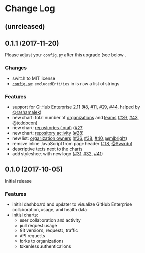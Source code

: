 # Change Log

## (unreleased)

## 0.1.1 (2017-11-20)

Please adjust your `config.py` after this upgrade (see below).

### Changes

- switch to MIT license
- [`config.py`](https://github.com/Autodesk/hubble/blob/master/updater/config.py.example): `excludedEntities` in is now a list of strings

### Features

- support for GitHub Enterprise 2.11 ([#8](https://github.com/Autodesk/hubble/issues/8), [#11](https://github.com/Autodesk/hubble/issues/11), [#29](https://github.com/Autodesk/hubble/issues/29), [#44](https://github.com/Autodesk/hubble/issues/44), helped by [@rashamalek](https://github.com/rashamalek))
- new chart: total number of [organizations](https://autodesk.github.io/hubble/orgs-total) and [teams](https://autodesk.github.io/hubble/teams-total) ([#39](https://github.com/Autodesk/hubble/issues/39), [#43](https://github.com/Autodesk/hubble/issues/43), [@toddocon](https://github.com/toddocon))
- new chart: [repositories (total)](https://autodesk.github.io/hubble/repos-total) ([#27](https://github.com/Autodesk/hubble/issues/27))
- new chart: [repository activity](https://autodesk.github.io/hubble/repos-activity) ([#28](https://github.com/Autodesk/hubble/issues/28))
- new list: [organization owners](https://autodesk.github.io/hubble/org-owners) ([#36](https://github.com/Autodesk/hubble/issues/36), [#38](https://github.com/Autodesk/hubble/issues/38), [#40](https://github.com/Autodesk/hubble/issues/40), [@mlbright](https://github.com/mlbright))
- remove inline JavaScript from page header ([#18](https://github.com/Autodesk/hubble/issues/18), [@Swardu](https://github.com/Swardu))
- descriptive texts next to the charts
- add stylesheet with new logo ([#31](https://github.com/Autodesk/hubble/issues/31), [#32](https://github.com/Autodesk/hubble/issues/32), [#41](https://github.com/Autodesk/hubble/issues/41))

## 0.1.0 (2017-10-05)

Initial release

### Features

- initial dashboard and updater to visualize GitHub Enterprise collaboration, usage, and health data
- initial charts:
  - user collaboration and activity
  - pull request usage
  - Git versions, requests, traffic
  - API requests
  - forks to organizations
  - tokenless authentications
